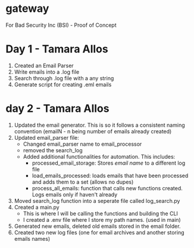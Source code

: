 # gateway
For Bad Security Inc (BSI) - Proof of Concept

# Day 1 - Tamara Allos
1. Created an Email Parser
2. Write emails into a .log file
3. Search through .log file with a any string
4. Generate script for creating .eml emails

# day 2 - Tamara Allos
1. Updated the email generator. This is so it follows a consistent naming convention (emailN - n being number of emails already created)
2. Updated email_parser file:
   - Changed email_parser name to email_processor
   - removed the search_log
   - Added additional functionalities for automation. This includes:
        -  processed_email_storage: Stores *email name* to a different log file
        - load_emails_processed: loads emails that have been processed and adds them to a set (allows   no dupes)
        - process_all_emails: function that calls new functions created. Logs emails only if haven't already
3. Moved search_log function into a seperate file called log_search.py
4. Created a main.py
    - This is where I will be calling the functions and building the CLI
    - I created a .env file where I store my path names. (used in main)
5. Generated new emails, deleted old emails stored in the email folder.
6. Created two new log files (one for email archives and another storing emails names)

